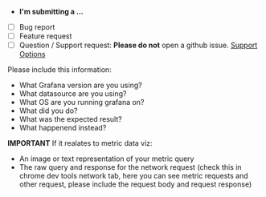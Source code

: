 * **I'm submitting a ...**
- [ ] Bug report
- [ ] Feature request
- [ ] Question / Support request: **Please do not** open a github issue. [Support Options](http://grafana.org/support/)

Please include this information:
- What Grafana version are you using?
- What datasource are you using?
- What OS are you running grafana on?
- What did you do?
- What was the expected result?
- What happenend instead?

**IMPORTANT** If it realates to metric data viz:
- An image or text representation of your metric query
- The raw query and response for the network request (check this in chrome dev tools network tab, here you can see metric requests and other request, please include the request body and request response)

